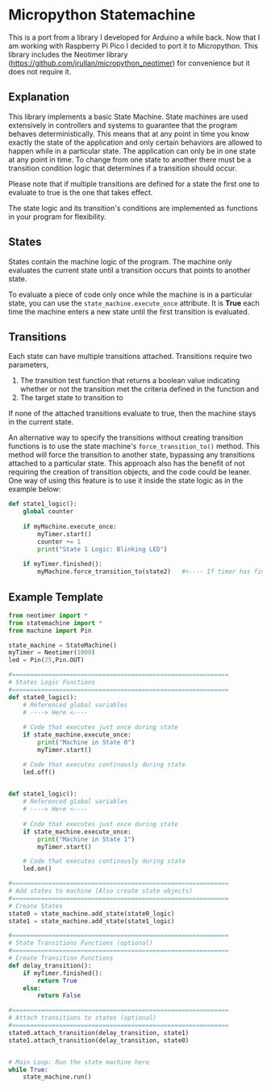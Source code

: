# Micropython Statemachine

This is a port from a library I developed for Arduino a while back. Now that I am working with Raspberry Pi Pico I decided to port it to Micropython. This library includes the Neotimer library (https://github.com/jrullan/micropython_neotimer) for convenience but it does not require it.


## Explanation

This library implements a basic State Machine. State machines are used extensively in controllers and systems to guarantee that the program behaves deterministically. This means that at any point in time you know exactly the state of the application and only certain behaviors are allowed to happen while in a particular state. The application can only be
in one state at any point in time. To change from one state to another there must be a transition condition logic that determines if a transition should occur. 

Please note that if multiple transitions are defined for a state the first one to evaluate to true is the one that takes effect. 

The state logic and its transition's conditions are implemented as functions in your program for flexibility. 

## States

States contain the machine logic of the program. The machine only evaluates the current state until a transition occurs that points to another state.

To evaluate a piece of code only once while the machine is in a particular state, you can use the `state_machine.execute_once` attribute. 
It is **True** each time the machine enters a new state until the first transition is evaluated.

## Transitions

Each state can have multiple transitions attached. 
Transitions require two parameters,

1. The transition test function that returns a boolean value indicating whether or not the transition met the criteria defined in the function and
2. The target state to transition to

If none of the attached transitions evaluate to true, then the machine stays in the current state. 

An alternative way to specify the transitions without creating
transition functions is to use the state machine's `force_transition_to()`
method. This method will force the transition to another state,
bypassing any transitions attached to a particular state. This
approach also has the benefit of not requiring the creation of
transition objects, and the code could be leaner. One way of
using this feature is to use it inside the state logic as
in the example below:

```python
def state1_logic():
    global counter
    
    if myMachine.execute_once:
        myTimer.start()
        counter += 1
        print("State 1 Logic: Blinking LED")
        
    if myTimer.finished():
        myMachine.force_transition_to(state2)   #<---- If timer has finished force transition to state2     
```


## Example Template

```python
from neotimer import *
from statemachine import *
from machine import Pin

state_machine = StateMachine()
myTimer = Neotimer(1000)
led = Pin(25,Pin.OUT)

#============================================================
# States Logic Functions
#============================================================
def state0_logic():
    # Referenced global variables
    # ----> Here <----
    
    # Code that executes just once during state
    if state_machine.execute_once:
        print("Machine in State 0")
        myTimer.start()

    # Code that executes continously during state
    led.off()
    

def state1_logic():
    # Referenced global variables
    # ----> Here <----
    
    # Code that executes just once during state
    if state_machine.execute_once:
        print("Machine in State 1")
        myTimer.start()

    # Code that executes continously during state
    led.on()

#============================================================
# Add states to machine (Also create state objects)
#============================================================
# Create States
state0 = state_machine.add_state(state0_logic)
state1 = state_machine.add_state(state1_logic)

#============================================================
# State Transitions Functions (optional)
#============================================================
# Create Transition Functions
def delay_transition():
    if myTimer.finished():
        return True
    else:
        return False

#============================================================
# Attach transitions to states (optional)
#============================================================
state0.attach_transition(delay_transition, state1)
state1.attach_transition(delay_transition, state0)


# Main Loop: Run the state machine here
while True:
    state_machine.run()

```
